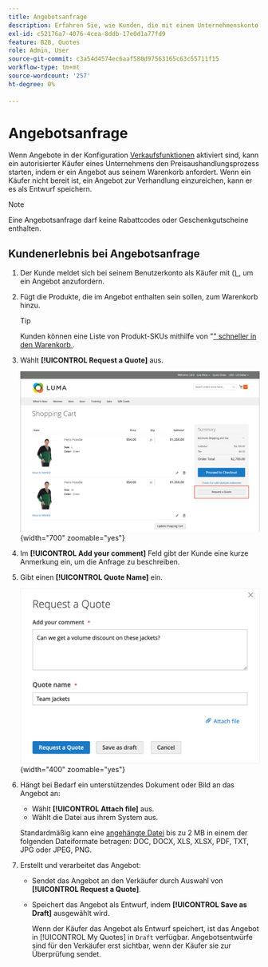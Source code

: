 ```yaml
---
title: Angebotsanfrage
description: Erfahren Sie, wie Kunden, die mit einem Unternehmenskonto verknüpft sind, eine Angebotsanfrage senden können.
exl-id: c52176a7-4076-4cea-8ddb-17e0d1a77fd9
feature: B2B, Quotes
role: Admin, User
source-git-commit: c3a54d4574ec6aaf580d97563165c63c55711f15
workflow-type: tm+mt
source-wordcount: '257'
ht-degree: 0%

---
```


# Angebotsanfrage

Wenn Angebote in der Konfiguration [Verkaufsfunktionen](configure-quotes.md) aktiviert sind, kann ein autorisierter Käufer eines Unternehmens den Preisaushandlungsprozess starten, indem er ein Angebot aus seinem Warenkorb anfordert. Wenn ein Käufer nicht bereit ist, ein Angebot zur Verhandlung einzureichen, kann er es als Entwurf speichern.

>[!NOTE]
>
>Eine Angebotsanfrage darf keine Rabattcodes oder Geschenkgutscheine enthalten.

## Kundenerlebnis bei Angebotsanfrage

1. Der Kunde meldet sich bei seinem Benutzerkonto als Käufer mit ([) &#x200B;](account-company-roles-permissions.md), um ein Angebot anzufordern.

1. Fügt die Produkte, die im Angebot enthalten sein sollen, zum Warenkorb hinzu.

   >[!TIP]
   > 
   >Kunden können eine Liste von Produkt-SKUs mithilfe von &quot;[&quot; schneller in den Warenkorb &#x200B;](quick-order.md).

1. Wählt **[!UICONTROL Request a Quote]** aus.

   ![Ein Angebot aus dem Warenkorb anfordern](./assets/quote-request-from-cart.png){width="700" zoomable="yes"}

1. Im **[!UICONTROL Add your comment]** Feld gibt der Kunde eine kurze Anmerkung ein, um die Anfrage zu beschreiben.

1. Gibt einen **[!UICONTROL Quote Name]** ein.

   ![Eingeben der Angebotskommentare und des Namens](./assets/quote-request-from-cart-name-comments.png){width="400" zoomable="yes"}

1. Hängt bei Bedarf ein unterstützendes Dokument oder Bild an das Angebot an:

   - Wählt **[!UICONTROL Attach file]** aus.
   - Wählt die Datei aus ihrem System aus.

   Standardmäßig kann eine [angehängte Datei](configure-quotes.md) bis zu 2 MB in einem der folgenden Dateiformate betragen: DOC, DOCX, XLS, XLSX, PDF, TXT, JPG oder JPEG, PNG.

1. Erstellt und verarbeitet das Angebot:

   - Sendet das Angebot an den Verkäufer durch Auswahl von **[!UICONTROL Request a Quote]**.
   - Speichert das Angebot als Entwurf, indem **[!UICONTROL Save as Draft]** ausgewählt wird.

     Wenn der Käufer das Angebot als Entwurf speichert, ist das Angebot in [!UICONTROL My Quotes] in `Draft` verfügbar. Angebotsentwürfe sind für den Verkäufer erst sichtbar, wenn der Käufer sie zur Überprüfung sendet.
